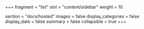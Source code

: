 +++
fragment = "list"
slot = "content/sidebar"
weight = 10

section = "docs/hosted"
images = false
display_categories = false
display_date = false
summary = false
collapsible = true
+++
